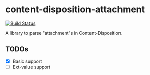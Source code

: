 # content-disposition-attachment

[![Build Status](https://travis-ci.org/lujjjh/content-disposition-attachment.svg?branch=master)](https://travis-ci.org/lujjjh/content-disposition-attachment)

A library to parse "attachment"s in Content-Disposition.

## TODOs

- [x] Basic support
- [ ] Ext-value support
